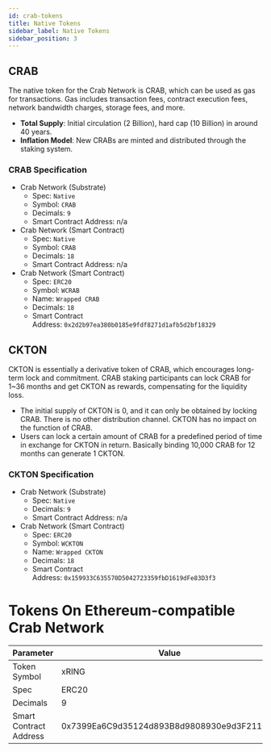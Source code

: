```yaml
---
id: crab-tokens
title: Native Tokens
sidebar_label: Native Tokens
sidebar_position: 3
---
```


## CRAB

The native token for the Crab Network is CRAB, which can be used as gas for transactions. Gas  includes transaction fees, contract execution fees, network bandwidth charges, storage fees, and more.

- **Total Supply**: Initial circulation (2 Billion), hard cap (10 Billion) in around 40 years.
- **Inflation Model**: New CRABs are minted and distributed through the staking system.

### CRAB Specification

- Crab Network (Substrate)
    - Spec: `Native`
    - Symbol: `CRAB`
    - Decimals: `9`
    - Smart Contract Address: n/a
- Crab Network (Smart Contract)
    - Spec: `Native`
    - Symbol: `CRAB`
    - Decimals: `18`
    - Smart Contract Address: n/a
- Crab Network (Smart Contract)
    - Spec: `ERC20`
    - Symbol: `WCRAB`
    - Name: `Wrapped CRAB`
    - Decimals: `18`
    - Smart Contract Address: `0x2d2b97ea380b0185e9fdf8271d1afb5d2bf18329`

## CKTON

CKTON is essentially a derivative token of CRAB, which encourages long-term lock and commitment. CRAB staking participants can lock CRAB for 1~36 months and get CKTON as rewards, compensating for the liquidity loss.

- The initial supply of CKTON is 0, and it can only be obtained by locking CRAB. There is no other distribution channel. CKTON has no impact on the function of CRAB.
- Users can lock a certain amount of CRAB for a predefined period of time in exchange for CKTON in return. Basically binding 10,000 CRAB for 12 months can generate 1 CKTON.

### CKTON Specification

- Crab Network (Substrate)
    - Spec: `Native`
    - Decimals: `9`
    - Smart Contract Address: n/a
- Crab Network (Smart Contract)
    - Spec: `ERC20`
    - Symbol: `WCKTON`
    - Name: `Wrapped CKTON`
    - Decimals: `18`
    - Smart Contract Address: `0x159933C635570D5042723359fbD1619dFe83D3f3`

# Tokens On Ethereum-compatible Crab Network

|Parameter |Value |
| --- | --- |
| Token Symbol | xRING |
| Spec| ERC20 |
| Decimals | 9 |
|Smart Contract Address | 0x7399Ea6C9d35124d893B8d9808930e9d3F211501 |